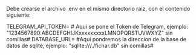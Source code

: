 Debe crearse el archivo .env en el mismo directorio raiz, con el contenido siguiente:

TELEGRAM_API_TOKEN= # Aqui se pone el Token de Telegram, ejemplo: "1234567890:ABCDEFGHIJKxxxxxxxxxLMNOPQRSTUVWXYZ" sin comillas#
DATABASE_URL= #Aqui pondremos la direccion de la base de datos de sqlite, ejemplo: "sqlite:///./fichar.db" sin comillas#
